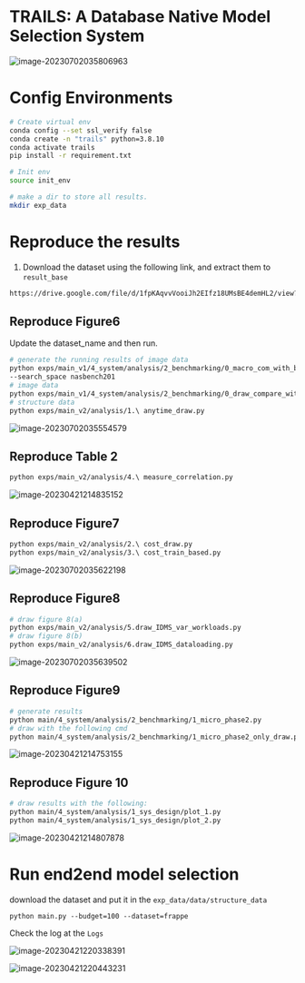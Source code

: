

# TRAILS: A Database Native Model Selection System

![image-20230702035806963](documents/imgs/image-20230702035806963.png)

# Config Environments

```bash
# Create virtual env
conda config --set ssl_verify false
conda create -n "trails" python=3.8.10
conda activate trails
pip install -r requirement.txt 

# Init env
source init_env

# make a dir to store all results. 
mkdir exp_data
```

# Reproduce the results

1. Download the dataset using the following link, and extract them to `result_base`

```bash
https://drive.google.com/file/d/1fpKAqvvVooiJh2EIfz18UMsBE4demHL2/view?usp=sharing
```

## Reproduce Figure6

Update the dataset_name and then run.

```bash
# generate the running results of image data
python exps/main_v1/4_system/analysis/2_benchmarking/0_macro_com_with_base.py --dataset cifar10
--search_space nasbench201
# image data
python exps/main_v1/4_system/analysis/2_benchmarking/0_draw_compare_with_base.py
# structure data
python exps/main_v2/analysis/1.\ anytime_draw.py
```

![image-20230702035554579](documents/imgs/image-20230702035554579.png)

## Reproduce Table 2

```bash
python exps/main_v2/analysis/4.\ measure_correlation.py
```

![image-20230421214835152](./documents/imgs/image-20230421214835152.png)

## Reproduce Figure7

```bash
python exps/main_v2/analysis/2.\ cost_draw.py
python exps/main_v2/analysis/3.\ cost_train_based.py
```

![image-20230702035622198](documents/imgs/image-20230702035622198.png)

## Reproduce Figure8

```bash
# draw figure 8(a) 
python exps/main_v2/analysis/5.draw_IDMS_var_workloads.py
# draw figure 8(b)
python exps/main_v2/analysis/6.draw_IDMS_dataloading.py
```

![image-20230702035639502](documents/imgs/image-20230702035639502.png)

## Reproduce Figure9

```bash
# generate results
python main/4_system/analysis/2_benchmarking/1_micro_phase2.py
# draw with the following cmd
python main/4_system/analysis/2_benchmarking/1_micro_phase2_only_draw.py
```

![image-20230421214753155](./documents/imgs/image-20230421214753155.png)

## Reproduce Figure 10

```bash
# draw results with the following:
python main/4_system/analysis/1_sys_design/plot_1.py
python main/4_system/analysis/1_sys_design/plot_2.py
```

![image-20230421214807878](./documents/imgs/image-20230421214807878.png)


# Run end2end model selection

download the dataset and put it in the `exp_data/data/structure_data`

```
python main.py --budget=100 --dataset=frappe
```

Check the log at the `Logs`

![image-20230421220338391](./documents/imgs/image-20230421220338391.png)

![image-20230421220443231](./documents/imgs/image-20230421220443231.png)

